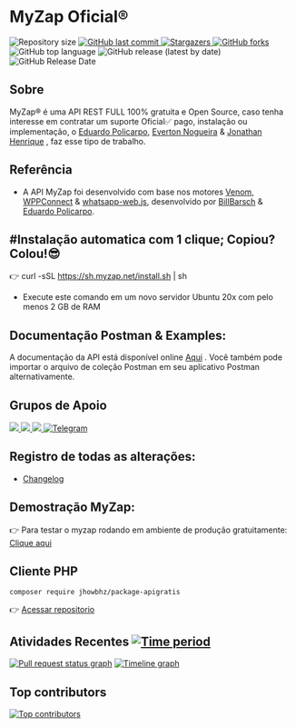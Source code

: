 ﻿# MyZap Oficial®️
<p>
  <img alt="Repository size" src="https://img.shields.io/github/repo-size/billbarsch/myzap">

  <a href="https://github.com/billbarsch/myzap/commits/master">
    <img alt="GitHub last commit" src="https://img.shields.io/github/last-commit/billbarsch/myzap">
  </a>
      
   <a href="https://github.com/billbarsch/myzap/stargazers">
    <img alt="Stargazers" src="https://img.shields.io/github/stars/billbarsch/myzap">
  </a>

  <a href="https://github.com/billbarsch/myzap/network">
    <img alt="GitHub forks" src="https://img.shields.io/github/forks/billbarsch/myzap">
  </a>

  <img alt="GitHub top language" src="https://img.shields.io/github/languages/top/billbarsch/myzap">

  <img alt="GitHub release (latest by date)" src="https://img.shields.io/github/v/release/billbarsch/myzap">

  <img alt="GitHub Release Date" src="https://img.shields.io/github/release-date/billbarsch/myzap">
</p>

## Sobre

MyZap®️ é uma API REST FULL 100% gratuita e Open Source, caso tenha interesse em contratar um suporte Oficial✅ pago, instalação ou implementação, o [Eduardo Policarpo](https://api.whatsapp.com/send?phone=554396611437&text=Gostaria%20de%20mais%20informa%C3%A7%C3%B5es%20sobre%20o%20suporte%20da%20API%20MyZAP), [Everton Nogueira](https://api.whatsapp.com/send?phone=5511912891716&text=Gostaria%20de%20mais%20informa%C3%A7%C3%B5es%20sobre%20o%20suporte%20da%20API%20MyZAP) & [Jonathan Henrique](https://api.whatsapp.com/send?phone=5531994359434&text=Gostaria%20de%20mais%20informa%C3%A7%C3%B5es%20sobre%20o%20suporte%20da%20API%20MyZAP) , faz esse tipo de trabalho.

## Referência

- A API MyZap foi desenvolvido com base nos motores [Venom](https://github.com/orkestral/venom), [WPPConnect](https://github.com/wppconnect-team/wppconnect) & [whatsapp-web.js](https://github.com/pedroslopez/whatsapp-web.js/), desenvolvido por [BillBarsch](https://github.com/billbarsch) & [Eduardo Policarpo](https://github.com/billbarsch).

## #Instalação automatica com 1 clique; Copiou? Colou!😎
 👉  curl -sSL https://sh.myzap.net/install.sh | sh

- Execute este comando em um novo servidor Ubuntu 20x com pelo menos 2 GB de RAM

## Documentação Postman & Examples: 
A documentação da API está disponível online [Aqui](https://documenter.getpostman.com/view/11074732/UVkqrZtZ) . Você também pode importar o arquivo de coleção Postman em seu aplicativo Postman alternativamente.

## Grupos de Apoio

<a href="https://chat.whatsapp.com/IDqZrBmBIYL50Mq63NfraA">
   <img src="https://img.shields.io/badge/WhatsApp-25D366?style=for-the-badge&logo=whatsapp grupo 1 &logoColor=white">  
</a>

<a href="https://chat.whatsapp.com/CTVp994clKsKunqzczFfu7">
   <img src="https://img.shields.io/badge/WhatsApp-25D366?style=for-the-badge&logo=whatsapp grupo 2 &logoColor=white">  
</a>

<a href="https://chat.whatsapp.com/Eg7D1Yd4RIQ07GkTyMKnxd">
   <img src="https://img.shields.io/badge/WhatsApp-25D366?style=for-the-badge&logo=whatsapp suporte premium&logoColor=white">  
</a>

<a href="https://t.me/joinchat/tOiGjpK_0xg4OGZh">
    <img alt="Telegram" src="https://img.shields.io/badge/telegram-online-blue.svg?style=for-the-badge&logo=t1elegram">
</a>

## Registro de todas as alterações:

- [Changelog](https://github.com/billbarsch/myzap/blob/myzap2.0/docs/CHANGELOG.md)

## Demostração MyZap:

👉 Para testar o myzap rodando em ambiente de produção gratuitamente: <a href="https://apigratis.com.br" target="_blank"> Clique aqui </a>

## Cliente PHP
```composer require jhowbhz/package-apigratis```

👉 <a href="https://github.com/APIBrasil/package-apigratis" target="_blank"> Acessar repositorio</a>


## Atividades Recentes [![Time period](https://images.repography.com/28032565/billbarsch/myzap/recent-activity/e9752906386eaaf073221d572080d318_badge.svg)](https://repography.com)
[![Pull request status graph](https://images.repography.com/28032565/billbarsch/myzap/recent-activity/e9752906386eaaf073221d572080d318_prs.svg)](https://github.com/billbarsch/myzap/pulls)
[![Timeline graph](https://images.repography.com/28032565/billbarsch/myzap/recent-activity/e9752906386eaaf073221d572080d318_timeline.svg)](https://github.com/billbarsch/myzap/commits)


## Top contributors
[![Top contributors](https://images.repography.com/28032565/billbarsch/myzap/top-contributors/e9752906386eaaf073221d572080d318_table.svg)](https://github.com/billbarsch/myzap/graphs/contributors)
